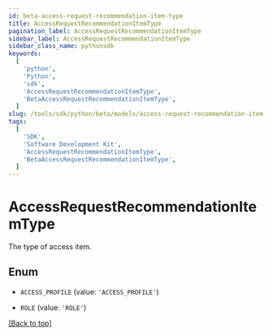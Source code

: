 ```yaml
---
id: beta-access-request-recommendation-item-type
title: AccessRequestRecommendationItemType
pagination_label: AccessRequestRecommendationItemType
sidebar_label: AccessRequestRecommendationItemType
sidebar_class_name: pythonsdk
keywords:
  [
    'python',
    'Python',
    'sdk',
    'AccessRequestRecommendationItemType',
    'BetaAccessRequestRecommendationItemType',
  ]
slug: /tools/sdk/python/beta/models/access-request-recommendation-item-type
tags:
  [
    'SDK',
    'Software Development Kit',
    'AccessRequestRecommendationItemType',
    'BetaAccessRequestRecommendationItemType',
  ]
---
```


# AccessRequestRecommendationItemType

The type of access item.

## Enum

- `ACCESS_PROFILE` (value: `'ACCESS_PROFILE'`)

- `ROLE` (value: `'ROLE'`)

[[Back to top]](#)
